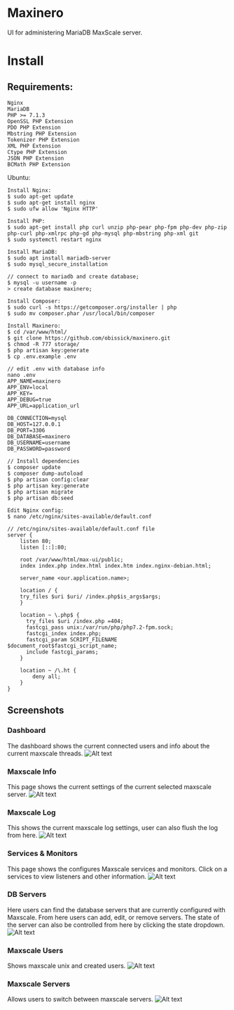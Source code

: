 # Maxinero
UI for administering MariaDB MaxScale server.

# Install

## Requirements:
    Nginx
    MariaDB
    PHP >= 7.1.3 	
    OpenSSL PHP Extension 	
    PDO PHP Extension 	
    Mbstring PHP Extension 
    Tokenizer PHP Extension
    XML PHP Extension
    Ctype PHP Extension
    JSON PHP Extension
    BCMath PHP Extension

Ubuntu:
```
Install Nginx:
$ sudo apt-get update
$ sudo apt-get install nginx
$ sudo ufw allow 'Nginx HTTP'

Install PHP:
$ sudo apt-get install php curl unzip php-pear php-fpm php-dev php-zip php-curl php-xmlrpc php-gd php-mysql php-mbstring php-xml git
$ sudo systemctl restart nginx

Install MariaDB:
$ sudo apt install mariadb-server
$ sudo mysql_secure_installation

// connect to mariadb and create database;
$ mysql -u username -p 
> create database maxinero;

Install Composer:
$ sudo curl -s https://getcomposer.org/installer | php
$ sudo mv composer.phar /usr/local/bin/composer

Install Maxinero:
$ cd /var/www/html/
$ git clone https://github.com/obissick/maxinero.git
$ chmod -R 777 storage/
$ php artisan key:generate
$ cp .env.example .env

// edit .env with database info
nano .env
APP_NAME=maxinero
APP_ENV=local
APP_KEY=
APP_DEBUG=true
APP_URL=application_url

DB_CONNECTION=mysql
DB_HOST=127.0.0.1
DB_PORT=3306
DB_DATABASE=maxinero
DB_USERNAME=username
DB_PASSWORD=password

// Install dependencies
$ composer update
$ composer dump-autoload
$ php artisan config:clear
$ php artisan key:generate
$ php artisan migrate
$ php artisan db:seed

Edit Nginx config:
$ nano /etc/nginx/sites-available/default.conf

// /etc/nginx/sites-available/default.conf file
server {
    listen 80;
    listen [::]:80;

    root /var/www/html/max-ui/public;
    index index.php index.html index.htm index.nginx-debian.html;

    server_name <our.application.name>;

    location / {
    try_files $uri $uri/ /index.php$is_args$args;
    }

    location ~ \.php$ {
      try_files $uri /index.php =404;
      fastcgi_pass unix:/var/run/php/php7.2-fpm.sock;
      fastcgi_index index.php;
      fastcgi_param SCRIPT_FILENAME $document_root$fastcgi_script_name;
      include fastcgi_params;
    }

    location ~ /\.ht {
        deny all;
    }
}

```
## Screenshots

### Dashboard
The dashboard shows the current connected users and info about the current maxscale threads.
![Alt text](/screenshots/dash.png?raw=true "Dashboard.")

### Maxscale Info
This page shows the current settings of the current selected maxscale server.
![Alt text](/screenshots/maxscaleinfo.png?raw=true "Maxscale info.")

### Maxscale Log
This shows the current maxscale log settings, user can also flush the log from here.
![Alt text](/screenshots/log.png?raw=true "Flush log.")

### Services & Monitors
This page shows the configures Maxscale services and monitors. Click on a services to view listeners and other information.
![Alt text](/screenshots/services_monitors.png?raw=true "Services & Monitors.")

### DB Servers
Here users can find the database servers that are currently configured with Maxscale. From here users can add, edit, or remove servers. The state of the server can also be controlled from here by clicking the state dropdown.
![Alt text](/screenshots/dbservers.png?raw=true "DB servers.")

### Maxscale Users
Shows maxscale unix and created users.
![Alt text](/screenshots/max_users.png?raw=true "Maxscale users.")

### Maxscale Servers
Allows users to switch between maxscale servers.
![Alt text](/screenshots/max_servers.png?raw=true "Maxscale servers.")
